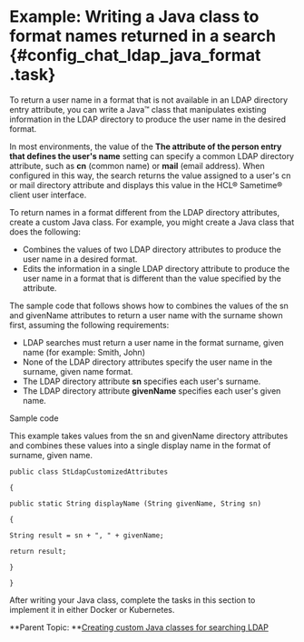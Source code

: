 # Example: Writing a Java class to format names returned in a search {#config_chat_ldap_java_format .task}

To return a user name in a format that is not available in an LDAP directory entry attribute, you can write a Java™ class that manipulates existing information in the LDAP directory to produce the user name in the desired format.

In most environments, the value of the **The attribute of the person entry that defines the user's name** setting can specify a common LDAP directory attribute, such as **cn** \(common name\) or **mail** \(email address\). When configured in this way, the search returns the value assigned to a user's cn or mail directory attribute and displays this value in the HCL® Sametime® client user interface.

To return names in a format different from the LDAP directory attributes, create a custom Java class. For example, you might create a Java class that does the following:

-   Combines the values of two LDAP directory attributes to produce the user name in a desired format.
-   Edits the information in a single LDAP directory attribute to produce the user name in a format that is different than the value specified by the attribute.

The sample code that follows shows how to combines the values of the sn and givenName attributes to return a user name with the surname shown first, assuming the following requirements:

-   LDAP searches must return a user name in the format surname, given name \(for example: Smith, John\)
-   None of the LDAP directory attributes specify the user name in the surname, given name format.
-   The LDAP directory attribute **sn** specifies each user's surname.
-   The LDAP directory attribute **givenName** specifies each user's given name.

Sample code

This example takes values from the sn and givenName directory attributes and combines these values into a single display name in the format of surname, given name.

```
public class StLdapCustomizedAttributes

{

public static String displayName (String givenName, String sn) 

{

String result = sn + ", " + givenName;

return result;

}

}

```

After writing your Java class, complete the tasks in this section to implement it in either Docker or Kubernetes.

**Parent Topic:  **[Creating custom Java classes for searching LDAP](creating_custom_java.md)

